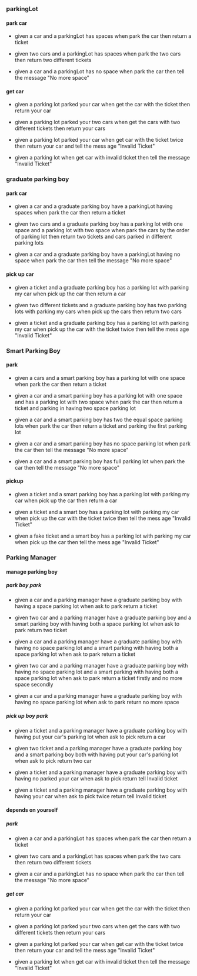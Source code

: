 ### parkingLot
#### park car
- given a car and a parkingLot has spaces
  when park the car
  then return a ticket
  
- given two cars and a parkingLot has spaces
  when park the two cars
  then return two different tickets
  
- given a car and a parkingLot has no space
  when park the car
  then tell the message "No more space"
  
#### get car  
- given a parking lot parked your car
  when get the car with the ticket
  then return your car
  
- given a parking lot parked your two cars
  when get the cars with two different tickets
  then return your cars
  
- given a parking lot parked your car
  when get car with the ticket twice
  then return your car and tell the mess age "Invalid Ticket"
 
- given a parking lot
  when get car with invalid ticket
  then tell the message "Invalid Ticket" 
  
### graduate parking boy
#### park car

- given a car and a graduate parking boy have a parkingLot having spaces
  when park the car
  then return a ticket
    
- given two cars and a graduate parking boy has a parking lot with one space and a parking lot with two space
  when park the cars by the order of parking lot
  then return two tickets and cars parked in different parking lots 
    
- given a car and a graduate parking boy have a parkingLot having no space
  when park the car
  then tell the message "No more space"   
  
#### pick up  car

- given a ticket and a graduate parking boy has a parking lot with parking my car
  when pick up the car
  then return a car
   
- given two different tickets and a graduate parking boy has two parking lots with parking my cars 
  when pick up the cars
  then return two cars 
  
- given a ticket and a graduate parking boy has a parking lot with parking my car
  when pick up the car with the ticket twice
  then tell the mess age "Invalid Ticket"
     
### Smart Parking Boy
#### park
- given a cars and a smart parking boy has a parking lot with one space 
  when park the car 
  then return a ticket
  
- given a car and a smart parking boy has a parking lot with one space and has a parking lot with two space
  when park the car 
  then return a ticket and parking in having two space parking lot
  
- given a car and a smart parking boy has two the equal space parking lots
  when park the car 
  then return a ticket and parking the first parking lot

- given a car and a smart parking boy has no space parking lot
  when park the car 
  then tell the message "No more space"

- given a car and a smart parking boy has full parking lot
  when park the car 
  then tell the message "No more space"  
  
#### pickup 
- given a ticket and a smart parking boy has a parking lot with parking my car
  when pick up the car
  then return a car

- given a ticket and a smart boy has a parking lot with parking my car
  when pick up the car with the ticket twice
  then tell the mess age "Invalid Ticket"  
  
- given a fake ticket and a smart boy has a parking lot with parking my car
  when pick up the car 
  then tell the mess age "Invalid Ticket"  
  
### Parking Manager
#### manage parking boy
##### park boy park
- given a car and a parking manager have a graduate parking boy with having a space parking lot 
  when ask to park
  return a ticket

- given two car and a parking manager have a graduate parking boy and a smart parking boy with having both a space parking lot
  when ask to park
  return two ticket 

- given a car and a parking manager have a graduate parking boy with having no space parking lot and a smart parking with having both a space parking lot
  when ask to park
  return a ticket  

- given two car and a parking manager have a graduate parking boy with having no space parking lot and a smart parking with having both a space parking lot
  when ask to park
  return a ticket firstly and no more space secondly 
  
- given a car and a parking manager have a graduate parking boy with having no space parking lot 
  when ask to park
  return no more space  
##### pick up boy park

- given a ticket and a parking manager have a graduate parking boy with having put your car's parking lot
  when ask to pick
  return a car

- given two ticket and a parking manager have a graduate parking boy and a smart parking boy both with having put your car's parking lot
  when ask to pick
  return two car 
   
- given a ticket and a parking manager have a graduate parking boy with having no parked your car
  when ask to pick
  return tell Invalid ticket
  
- given a ticket and a parking manager have a graduate parking boy with having  your car
  when ask to pick twice
  return tell Invalid ticket  
  
#### depends on yourself
##### park
- given a car and a parkingLot has spaces
  when park the car
  then return a ticket
  
- given two cars and a parkingLot has spaces
  when park the two cars
  then return two different tickets
  
- given a car and a parkingLot has no space
  when park the car
  then tell the message "No more space"
  
##### get car  
- given a parking lot parked your car
  when get the car with the ticket
  then return your car
  
- given a parking lot parked your two cars
  when get the cars with two different tickets
  then return your cars
  
- given a parking lot parked your car
  when get car with the ticket twice
  then return your car and tell the mess age "Invalid Ticket"
 
- given a parking lot
  when get car with invalid ticket
  then tell the message "Invalid Ticket" 
    